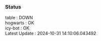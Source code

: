 ### Status


table : DOWN  
hogwarts : OK  
icy-bot : OK  
Latest Update : 2024-10-31 14:10:06.043492
